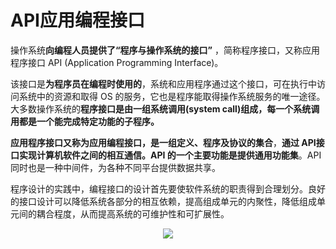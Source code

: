 # API应用编程接口

操作系统**向编程人员提供了“程序与操作系统的接口”** ，简称程序接口，又称应用程序接口 API (Application Programming Interface)。 

该接口是**为程序员在编程时使用的**，系统和应用程序通过这个接口，可在执行中访问系统中的资源和取得 OS 的服务，它也是程序能取得操作系统服务的唯一途径。大多数操作系统的**程序接口是由一组系统调用(system call)组成，每一个系统调用都是一个能完成特定功能的子程序。**

**应用程序接口又称为应用编程接口，**是一组**定义、程序及协议的集合**，**通过 API接口实现计算机软件之间的相互通信。**API 的一个主要功能是**提供通用功能集**。API同时也是一种中间件，为各种不同平台提供数据共享。

程序设计的实践中，编程接口的设计首先要使软件系统的职责得到合理划分。良好的接口设计可以降低系统各部分的相互依赖，提高组成单元的内聚性，降低组成单元间的耦合程度，从而提高系统的可维护性和可扩展性。

<figure align="center"><img src="https://i.loli.net/2021/07/25/WIscwN5lKFZU9zL.png"/></figure>

